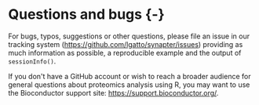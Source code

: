 # Questions and bugs {-}

For bugs, typos, suggestions or other questions, please file an issue
in our tracking system (https://github.com/lgatto/synapter/issues)
providing as much information as possible, a reproducible example and
the output of `sessionInfo()`.

If you don't have a GitHub account or wish to reach a broader audience
for general questions about proteomics analysis using R, you may want
to use the Bioconductor support site: https://support.bioconductor.org/.

